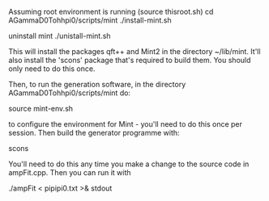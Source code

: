 Assuming root environment is running (source thisroot.sh)
cd AGammaD0Tohhpi0/scripts/mint
./install-mint.sh

uninstall mint
./unistall-mint.sh

This will install the packages qft++ and Mint2 in the directory ~/lib/mint. It'll also install the 'scons' package that's required to build them. You should only need to do this once.

Then, to run the generation software, in the directory AGammaD0Tohhpi0/scripts/mint do:

source mint-env.sh

to configure the environment for Mint - you'll need to do this once per session. Then build the generator programme with:

scons

You'll need to do this any time you make a change to the source code in ampFit.cpp. Then you can run it with

./ampFit < pipipi0.txt >& stdout
